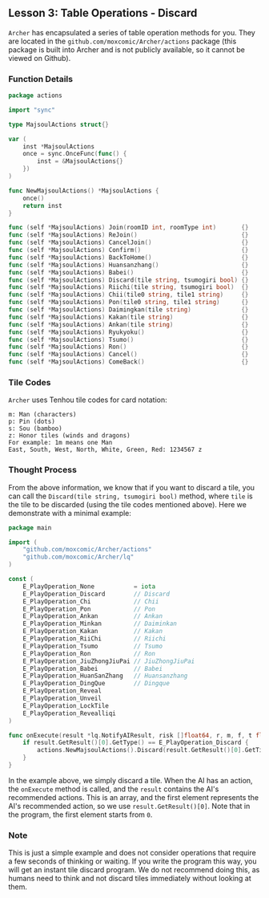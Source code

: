 ## Lesson 3: Table Operations - Discard

`Archer` has encapsulated a series of table operation methods for you. They are located in the `github.com/moxcomic/Archer/actions` package (this package is built into Archer and is not publicly available, so it cannot be viewed on Github).

### Function Details

```go
package actions

import "sync"

type MajsoulActions struct{}

var (
    inst *MajsoulActions
    once = sync.OnceFunc(func() {
        inst = &MajsoulActions{}
    })
)

func NewMajsoulActions() *MajsoulActions {
    once()
    return inst
}

func (self *MajsoulActions) Join(roomID int, roomType int)       {}
func (self *MajsoulActions) ReJoin()                             {}
func (self *MajsoulActions) CancelJoin()                         {}
func (self *MajsoulActions) Confirm()                            {}
func (self *MajsoulActions) BackToHome()                         {}
func (self *MajsoulActions) Huansanzhang()                       {}
func (self *MajsoulActions) Babei()                              {}
func (self *MajsoulActions) Discard(tile string, tsumogiri bool) {}
func (self *MajsoulActions) Riichi(tile string, tsumogiri bool)  {}
func (self *MajsoulActions) Chii(tile0 string, tile1 string)     {}
func (self *MajsoulActions) Pon(tile0 string, tile1 string)      {}
func (self *MajsoulActions) Daimingkan(tile string)              {}
func (self *MajsoulActions) Kakan(tile string)                   {}
func (self *MajsoulActions) Ankan(tile string)                   {}
func (self *MajsoulActions) Ryukyoku()                           {}
func (self *MajsoulActions) Tsumo()                              {}
func (self *MajsoulActions) Ron()                                {}
func (self *MajsoulActions) Cancel()                             {}
func (self *MajsoulActions) ComeBack()                           {}
```

### Tile Codes

`Archer` uses Tenhou tile codes for card notation:

```
m: Man (characters)
p: Pin (dots)
s: Sou (bamboo)
z: Honor tiles (winds and dragons)
For example: 1m means one Man
East, South, West, North, White, Green, Red: 1234567 z
```

### Thought Process

From the above information, we know that if you want to discard a tile, you can call the `Discard(tile string, tsumogiri bool)` method, where `tile` is the tile to be discarded (using the tile codes mentioned above). Here we demonstrate with a minimal example:

```go
package main

import (
    "github.com/moxcomic/Archer/actions"
    "github.com/moxcomic/Archer/lq"
)

const (
    E_PlayOperation_None           = iota
    E_PlayOperation_Discard        // Discard
    E_PlayOperation_Chi            // Chii
    E_PlayOperation_Pon            // Pon
    E_PlayOperation_Ankan          // Ankan
    E_PlayOperation_Minkan         // Daiminkan
    E_PlayOperation_Kakan          // Kakan
    E_PlayOperation_RiiChi         // Riichi
    E_PlayOperation_Tsumo          // Tsumo
    E_PlayOperation_Ron            // Ron
    E_PlayOperation_JiuZhongJiuPai // JiuZhongJiuPai
    E_PlayOperation_Babei          // Babei
    E_PlayOperation_HuanSanZhang   // Huansanzhang
    E_PlayOperation_DingQue        // Dingque
    E_PlayOperation_Reveal
    E_PlayOperation_Unveil
    E_PlayOperation_LockTile
    E_PlayOperation_Revealliqi
)

func onExecute(result *lq.NotifyAIResult, risk []float64, r, m, f, t float64) {
    if result.GetResult()[0].GetType() == E_PlayOperation_Discard {
        actions.NewMajsoulActions().Discard(result.GetResult()[0].GetTile(), false)
    }
}
```

In the example above, we simply discard a tile. When the AI has an action, the `onExecute` method is called, and the `result` contains the AI's recommended actions. This is an array, and the first element represents the AI's recommended action, so we use `result.GetResult()[0]`. Note that in the program, the first element starts from `0`.

### Note

This is just a simple example and does not consider operations that require a few seconds of thinking or waiting. If you write the program this way, you will get an instant tile discard program. We do not recommend doing this, as humans need to think and not discard tiles immediately without looking at them.